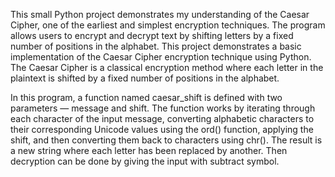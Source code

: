 This small Python project demonstrates my understanding of the Caesar Cipher, one of the earliest and simplest encryption techniques. 
The program allows users to encrypt and decrypt text by shifting letters by a fixed number of positions in the alphabet.
This project demonstrates a basic implementation of the Caesar Cipher encryption technique using Python. 
The Caesar Cipher is a classical encryption method where each letter in the plaintext is shifted by a fixed number of positions in the alphabet.

In this program, a function named caesar_shift is defined with two parameters — message and shift. 
The function works by iterating through each character of the input message, converting alphabetic characters to their corresponding Unicode values using the ord() function, 
applying the shift, and then converting them back to characters using chr(). 
The result is a new string where each letter has been replaced by another.
Then decryption can be done by giving the input with subtract symbol.
